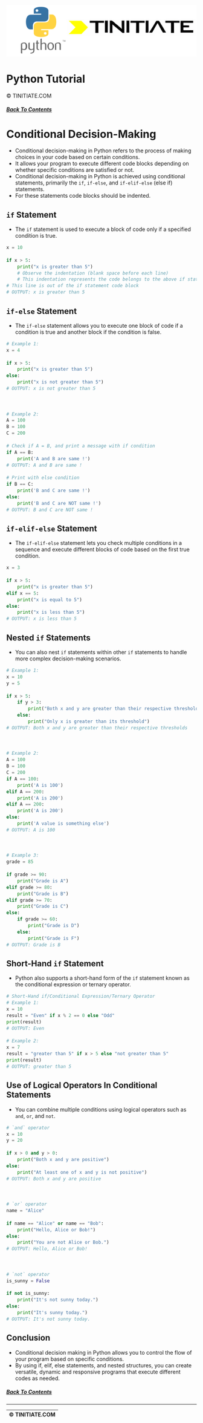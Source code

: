 ![Python Tinitiate Image](../../python_tinitiate.png)

# Python Tutorial
&copy; TINITIATE.COM

##### [Back To Contents](../../README.md)

# Conditional Decision-Making
* Conditional decision-making in Python refers to the process of making choices in your code based on certain conditions.
* It allows your program to execute different code blocks depending on whether specific conditions are satisfied or not.
* Conditional decision-making in Python is achieved using conditional statements, primarily the `if`, `if-else`, and `if-elif-else` (else if) statements.
* For these statements code blocks should be indented.

## `if` Statement
* The `if` statement is used to execute a block of code only if a specified condition is true.
```python
x = 10

if x > 5:
    print("x is greater than 5")
    # Observe the indentation (blank space before each line)
    # This indentation represents the code belongs to the above if statement
# This line is out of the if statement code block
# OUTPUT: x is greater than 5
```

## `if-else` Statement
* The `if-else` statement allows you to execute one block of code if a condition is true and another block if the condition is false.
```python
# Example 1:
x = 4

if x > 5:
    print("x is greater than 5")
else:
    print("x is not greater than 5")
# OUTPUT: x is not greater than 5



# Example 2:
A = 100
B = 100
C = 200

# Check if A = B, and print a message with if condition
if A == B:
    print('A and B are same !') 
# OUTPUT: A and B are same !

# Print with else condition
if B == C:
    print('B and C are same !')
else:
    print('B and C are NOT same !')
# OUTPUT: B and C are NOT same !
```

## `if-elif-else` Statement
* The `if-elif-else` statement lets you check multiple conditions in a sequence and execute different blocks of code based on the first true condition.
```python
x = 3

if x > 5:
    print("x is greater than 5")
elif x == 5:
    print("x is equal to 5")
else:
    print("x is less than 5")
# OUTPUT: x is less than 5
```

## Nested `if` Statements
* You can also nest `if` statements within other `if` statements to handle more complex decision-making scenarios.
```python
# Example 1:
x = 10
y = 5

if x > 5:
    if y > 3:
        print("Both x and y are greater than their respective thresholds")
    else:
        print("Only x is greater than its threshold")
# OUTPUT: Both x and y are greater than their respective thresholds



# Example 2:
A = 100
B = 100
C = 200
if A == 100:
    print('A is 100') 
elif A == 200:
    print('A is 200') 
elif A == 200:
    print('A is 200') 
else:
    print('A value is something else')
# OUTPUT: A is 100



# Example 3:
grade = 85

if grade >= 90:
    print("Grade is A")
elif grade >= 80:
    print("Grade is B")
elif grade >= 70:
    print("Grade is C")
else:
    if grade >= 60:
        print("Grade is D")
    else:
        print("Grade is F")
# OUTPUT: Grade is B
```

## Short-Hand `if` Statement
* Python also supports a short-hand form of the `if` statement known as the conditional expression or ternary operator.
```python
# Short-Hand if/Conditional Expression/Ternary Operator
# Example 1:
x = 10
result = "Even" if x % 2 == 0 else "Odd"
print(result)  
# OUTPUT: Even

# Example 2:
x = 7
result = "greater than 5" if x > 5 else "not greater than 5"
print(result)
# OUTPUT: greater than 5
```

## Use of Logical Operators In Conditional Statements
* You can combine multiple conditions using logical operators such as `and`, `or`, and `not`.
```python
# `and` operator
x = 10
y = 20

if x > 0 and y > 0:
    print("Both x and y are positive")
else:
    print("At least one of x and y is not positive")
# OUTPUT: Both x and y are positive



# `or` operator
name = "Alice"

if name == "Alice" or name == "Bob":
    print("Hello, Alice or Bob!")
else:
    print("You are not Alice or Bob.")
# OUTPUT: Hello, Alice or Bob!



# `not` operator
is_sunny = False

if not is_sunny:
    print("It's not sunny today.")
else:
    print("It's sunny today.")
# OUTPUT: It's not sunny today.
```

## Conclusion
* Conditional decision making in Python allows you to control the flow of your program based on specific conditions. 
* By using if, elif, else statements, and nested structures, you can create versatile, dynamic and responsive programs that execute different codes as needed.

##### [Back To Contents](../../README.md)
***
| &copy; TINITIATE.COM |
|----------------------|
